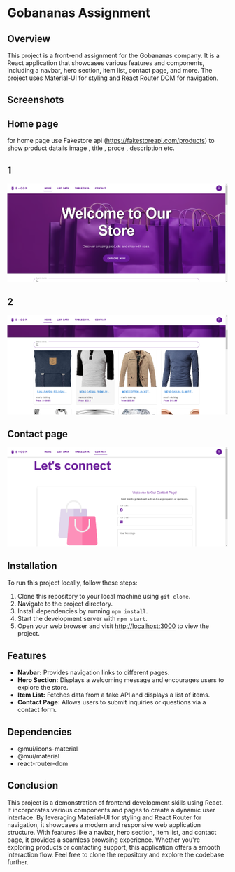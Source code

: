 ﻿# Gobananas Assignment

## Overview

This project is a front-end assignment for the Gobananas company. It is a React application that showcases various features and components, including a navbar, hero section, item list, contact page, and more. The project uses Material-UI for styling and React Router DOM for navigation.

## Screenshots

## Home page

for home page use Fakestore api (https://fakestoreapi.com/products) to show product datails image , title , proce , description etc.

## 1

![Home Page](screenshots/home.png)

## 2

![Home2 Page](screenshots/home2.png)


## Contact page

![Contact Page](screenshots/contact.png)

## Installation

To run this project locally, follow these steps:

1. Clone this repository to your local machine using `git clone`.
2. Navigate to the project directory.
3. Install dependencies by running `npm install`.
4. Start the development server with `npm start`.
5. Open your web browser and visit [http://localhost:3000](http://localhost:3000) to view the project.

## Features

- **Navbar:** Provides navigation links to different pages.
- **Hero Section:** Displays a welcoming message and encourages users to explore the store.
- **Item List:** Fetches data from a fake API and displays a list of items.
- **Contact Page:** Allows users to submit inquiries or questions via a contact form.

## Dependencies

- @mui/icons-material
- @mui/material
- react-router-dom

## Conclusion

This project is a demonstration of frontend development skills using React. It incorporates various components and pages to create a dynamic user interface. By leveraging Material-UI for styling and React Router for navigation, it showcases a modern and responsive web application structure. With features like a navbar, hero section, item list, and contact page, it provides a seamless browsing experience. Whether you're exploring products or contacting support, this application offers a smooth interaction flow. Feel free to clone the repository and explore the codebase further.
